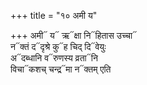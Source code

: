 +++
title = "१० अमी य"

+++
अमी᳓ य᳓ ऋ᳓क्षा नि᳓हितास उच्चा᳓  
न᳓क्तं द᳓दृश्रे कु᳓ह चिद् दि᳓वेयुः  
अ᳓दब्धानि व᳓रुणस्य व्रता᳓नि  
विचा᳓कशच् चन्द्र᳓मा न᳓क्तम् एति